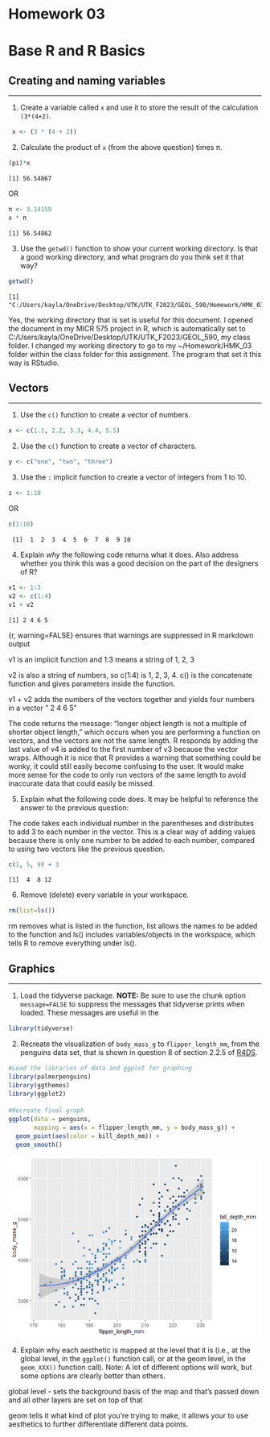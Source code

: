 # Homework 03

# Base R and R Basics

## Creating and naming variables

------------------------------------------------------------------------

1.  Create a variable called `x` and use it to store the result of the
    calculation `(3*(4+2)`.

``` r
 x <- (3 * (4 + 2))
```

2.  Calculate the product of `x` (from the above question) times π.

``` r
(pi)*x
```

    [1] 56.54867

OR

``` r
π <- 3.14159
x * π
```

    [1] 56.54862

3.  Use the `getwd()` function to show your current working directory.
    Is that a good working directory, and what program do you think set
    it that way?

``` r
getwd() 
```

    [1] "C:/Users/kayla/OneDrive/Desktop/UTK/UTK_F2023/GEOL_590/Homework/HMK_03"

Yes, the working directory that is set is useful for this document. I
opened the document in my MICR 575 project in R, which is automatically
set to C:/Users/kayla/OneDrive/Desktop/UTK/UTK_F2023/GEOL_590, my class
folder. I changed my working directory to go to my ~/Homework/HMK_03
folder within the class folder for this assignment. The program that set
it this way is RStudio.

## Vectors

------------------------------------------------------------------------

1.  Use the `c()` function to create a vector of numbers.

``` r
x <- c(1.1, 2.2, 3.3, 4.4, 5.5)
```

2.  Use the `c()` function to create a vector of characters.

``` r
y <- c("one", "two", "three")
```

3.  Use the `:` implicit function to create a vector of integers from 1
    to 10.

``` r
z <- 1:10 
```

OR

``` r
c(1:10)
```

     [1]  1  2  3  4  5  6  7  8  9 10

4.  Explain *why* the following code returns what it does. Also address
    whether you think this was a good decision on the part of the
    designers of R?

``` r
v1 <- 1:3
v2 <- c(1:4)
v1 + v2
```

    [1] 2 4 6 5

{r, warning=FALSE} ensures that warnings are suppressed in R markdown
output

v1 is an implicit function and 1:3 means a string of 1, 2, 3

v2 is also a string of numbers, so c(1:4) is 1, 2, 3, 4. c() is the
concatenate function and gives parameters inside the function.

v1 + v2 adds the numbers of the vectors together and yields four numbers
in a vector ” 2 4 6 5”

The code returns the message: “longer object length is not a multiple of
shorter object length,” which occurs when you are performing a function
on vectors, and the vectors are not the same length. R responds by
adding the last value of v4 is added to the first number of v3 because
the vector wraps. Although it is nice that R provides a warning that
something could be wonky, it could still easily become confusing to the
user. It would make more sense for the code to only run vectors of the
same length to avoid inaccurate data that could easily be missed.

5.  Explain what the following code does. It may be helpful to reference
    the answer to the previous question:

The code takes each individual number in the parentheses and distributes
to add 3 to each number in the vector. This is a clear way of adding
values because there is only one number to be added to each number,
compared to using two vectors like the previous question.

``` r
c(1, 5, 9) + 3
```

    [1]  4  8 12

6.  Remove (delete) every variable in your workspace.

``` r
rm(list=ls())
```

rm removes what is listed in the function, list allows the names to be
added to the function and ls() includes variables/objects in the
workspace, which tells R to remove everything under ls().

## Graphics

------------------------------------------------------------------------

1.  Load the tidyverse package. **NOTE:** Be sure to use the chunk
    option `message=FALSE` to suppress the messages that tidyverse
    prints when loaded. These messages are useful in the

``` r
library(tidyverse)
```

2.  Recreate the visualization of `body_mass_g` to `flipper_length_mm`,
    from the penguins data set, that is shown in question 8 of section
    2.2.5 of [R4DS](https://r4ds.hadley.nz/data-visualize).

``` r
#Load the libraries of data and ggplot for graphing
library(palmerpenguins)
library(ggthemes)
library(ggplot2)

#Recreate final graph 
ggplot(data = penguins, 
       mapping = aes(x = flipper_length_mm, y = body_mass_g)) + 
  geom_point(aes(color = bill_depth_mm)) + 
  geom_smooth() 
```

![](hmk_03_files/figure-commonmark/unnamed-chunk-13-1.png)

4.  Explain why each aesthetic is mapped at the level that it is (i.e.,
    at the global level, in the `ggplot()` function call, or at the geom
    level, in the `geom_XXX()` function call). Note: A lot of different
    options will work, but some options are clearly better than others.

global level - sets the background basis of the map and that’s passed
down and all other layers are set on top of that

geom tells it what kind of plot you’re trying to make, it allows your to
use aesthetics to further differentiate different data points.
